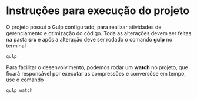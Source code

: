 # Instruções para execução do projeto

O projeto possui o Gulp configurado, para realizar atividades de gerenciamento e otimização do código. Toda as alterações devem ser feitas na pasta __src__ e após a alteração deve ser rodado o comando __gulp__ no terminal 

```
gulp
```

Para facilitar o desenvolvimento, podemos rodar um __watch__ no projeto, que ficará responsável por executar as compressões e conversõse em tempo, use o comando
```
gulp watch 
```